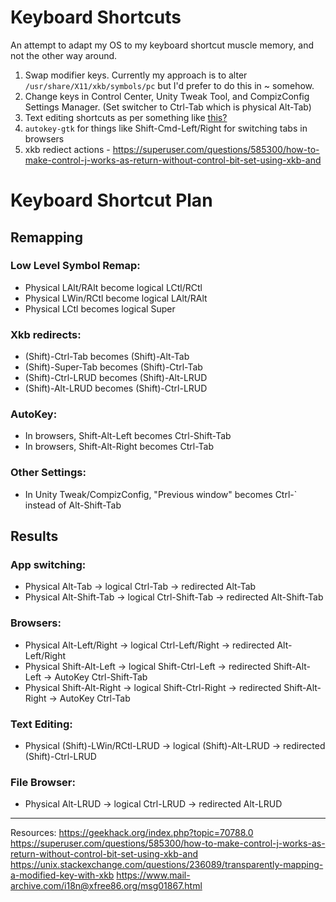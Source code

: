 # Keyboard Shortcuts
An attempt to adapt my OS to my keyboard shortcut muscle memory, and not the other way around.

1. Swap modifier keys. Currently my approach is to alter `/usr/share/X11/xkb/symbols/pc` but I'd prefer to do this in ~ somehow.
2. Change keys in Control Center, Unity Tweak Tool, and CompizConfig Settings Manager. (Set switcher to Ctrl-Tab which is physical Alt-Tab)
3. Text editing shortcuts as per something like [this?](http://www.linuxproblem.org/art_17.html)
4. `autokey-gtk` for things like Shift-Cmd-Left/Right for switching tabs in browsers
5. xkb rediect actions - https://superuser.com/questions/585300/how-to-make-control-j-works-as-return-without-control-bit-set-using-xkb-and

# Keyboard Shortcut Plan

## Remapping

### Low Level Symbol Remap:
- Physical LAlt/RAlt become logical LCtl/RCtl
- Physical LWin/RCtl become logical LAlt/RAlt
- Physical LCtl becomes logical Super

### Xkb redirects:
- (Shift)-Ctrl-Tab becomes (Shift)-Alt-Tab
- (Shift)-Super-Tab becomes (Shift)-Ctrl-Tab
- (Shift)-Ctrl-LRUD becomes (Shift)-Alt-LRUD
- (Shift)-Alt-LRUD becomes (Shift)-Ctrl-LRUD

### AutoKey:
- In browsers, Shift-Alt-Left becomes Ctrl-Shift-Tab
- In browsers, Shift-Alt-Right becomes Ctrl-Tab

### Other Settings:
- In Unity Tweak/CompizConfig, "Previous window" becomes Ctrl-` instead of Alt-Shift-Tab

## Results

### App switching:
- Physical Alt-Tab -> logical Ctrl-Tab -> redirected Alt-Tab
- Physical Alt-Shift-Tab -> logical Ctrl-Shift-Tab -> redirected Alt-Shift-Tab

### Browsers:
- Physical Alt-Left/Right -> logical Ctrl-Left/Right -> redirected Alt-Left/Right
- Physical Shift-Alt-Left -> logical Shift-Ctrl-Left -> redirected Shift-Alt-Left -> AutoKey Ctrl-Shift-Tab
- Physical Shift-Alt-Right -> logical Shift-Ctrl-Right -> redirected Shift-Alt-Right -> AutoKey Ctrl-Tab

### Text Editing:
- Physical (Shift)-LWin/RCtl-LRUD -> logical (Shift)-Alt-LRUD -> redirected (Shift)-Ctrl-LRUD

### File Browser:
- Physical Alt-LRUD -> logical Ctrl-LRUD -> redirected Alt-LRUD

-------

Resources:
https://geekhack.org/index.php?topic=70788.0
https://superuser.com/questions/585300/how-to-make-control-j-works-as-return-without-control-bit-set-using-xkb-and
https://unix.stackexchange.com/questions/236089/transparently-mapping-a-modified-key-with-xkb
https://www.mail-archive.com/i18n@xfree86.org/msg01867.html
